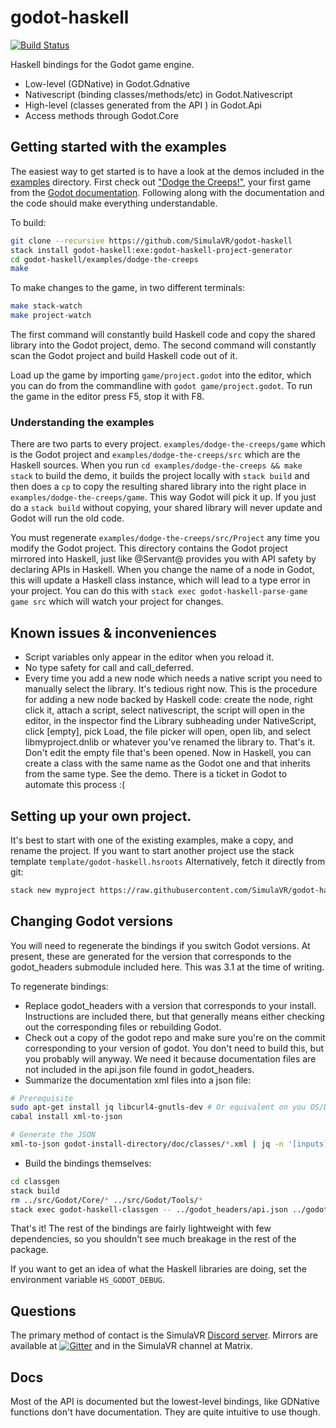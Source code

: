 # godot-haskell

[![Build Status](https://travis-ci.org/SimulaVR/godot-haskell.svg?branch=master)](https://travis-ci.org/SimulaVR/godot-haskell)

Haskell bindings for the Godot game engine.

* Low-level (GDNative) in Godot.Gdnative
* Nativescript (binding classes/methods/etc) in Godot.Nativescript
* High-level (classes generated from the API ) in Godot.Api
* Access methods through Godot.Core

## Getting started with the examples

The easiest way to get started is to have a look at the demos included in the
[examples](https://github.com/SimulaVR/godot-haskell/tree/master/examples)
directory. First check out ["Dodge the
Creeps!"](https://github.com/SimulaVR/godot-haskell/tree/master/examples/dodge-the-creeps),
your first game from the [Godot
documentation](https://docs.godotengine.org/en/3.1/getting_started/step_by_step/your_first_game.html). Following
along with the documentation and the code should make everything understandable.

To build:
```bash
git clone --recursive https://github.com/SimulaVR/godot-haskell
stack install godot-haskell:exe:godot-haskell-project-generator
cd godot-haskell/examples/dodge-the-creeps
make
```

To make changes to the game, in two different terminals:
```bash
make stack-watch
make project-watch
```

The first command will constantly build Haskell code and copy the shared library
into the Godot project, demo. The second command will constantly scan the Godot
project and build Haskell code out of it.

Load up the game by importing `game/project.godot` into the editor, which you
can do from the commandline with `godot game/project.godot`. To run the game in
the editor press F5, stop it with F8.

### Understanding the examples

There are two parts to every project. `examples/dodge-the-creeps/game` which is
the Godot project and `examples/dodge-the-creeps/src` which are the Haskell
sources. When you run `cd examples/dodge-the-creeps && make stack` to build the
demo, it builds the project locally with `stack build` and then does a `cp` to
copy the resulting shared library into the right place in
`examples/dodge-the-creeps/game`. This way Godot will pick it up. If you just do
a `stack build` without copying, your shared library will never update and Godot
will run the old code.

You must regenerate `examples/dodge-the-creeps/src/Project` any time you modify
the Godot project. This directory contains the Godot project mirrored into
Haskell, just like @Servant@ provides you with API safety by declaring APIs in
Haskell. When you change the name of a node in Godot, this will update a Haskell
class instance, which will lead to a type error in your project. You can do this
with `stack exec godot-haskell-parse-game game src` which will watch your
project for changes.

## Known issues & inconveniences

* Script variables only appear in the editor when you reload it.
* No type safety for call and call_deferred.
* Every time you add a new node which needs a native script you need to manually
  select the library. It's tedious right now. This is the procedure for adding a
  new node backed by Haskell code: create the node, right click it, attach a
  script, select nativescript, the script will open in the editor, in the
  inspector find the Library subheading under NativeScript, click [empty], pick
  Load, the file picker will open, open lib, and select libmyproject.dnlib or
  whatever you've renamed the library to. That's it. Don't edit the empty file
  that's been opened. Now in Haskell, you can create a class with the same name
  as the Godot one and that inherits from the same type. See the demo. There is
  a ticket in Godot to automate this process :(

## Setting up your own project.

It's best to start with one of the existing examples, make a copy, and rename
the project. If you want to start another project use the stack template
`template/godot-haskell.hsroots` Alternatively, fetch it directly from git:

```bash
stack new myproject https://raw.githubusercontent.com/SimulaVR/godot-haskell/master/template/godot-haskell.hsfiles
```

## Changing Godot versions

You will need to regenerate the bindings if you switch Godot versions. At
present, these are generated for the version that corresponds to the
godot_headers submodule included here. This was 3.1 at the time of writing.

To regenerate bindings:

* Replace godot_headers with a version that corresponds to your
  install. Instructions are included there, but that generally means either
  checking out the corresponding files or rebuilding Godot.
* Check out a copy of the godot repo and make sure you're on the commit
  corresponding to your version of godot. You don't need to build this, but you
  probably will anyway. We need it because documentation files are not included
  in the api.json file found in godot_headers.
* Summarize the documentation xml files into a json file:

```bash
# Prerequisite
sudo apt-get install jq libcurl4-gnutls-dev # Or equivalent on you OS/Distro
cabal install xml-to-json

# Generate the JSON
xml-to-json godot-install-directory/doc/classes/*.xml | jq -n '[inputs]' &> godot_doc_classes.json
```

* Build the bindings themselves:

```bash
cd classgen
stack build
rm ../src/Godot/Core/* ../src/Godot/Tools/*
stack exec godot-haskell-classgen -- ../godot_headers/api.json ../godot_doc_classes.json ../
```

That's it! The rest of the bindings are fairly lightweight with few
dependencies, so you shouldn't see much breakage in the rest of the package.

If you want to get an idea of what the Haskell libraries are doing, set the
environment variable `HS_GODOT_DEBUG`.

## Questions

The primary method of contact is the SimulaVR [Discord server](https://discord.gg/V2NgzZt).
Mirrors are available at [![Gitter](https://badges.gitter.im/SimulaVR/Simula.svg)](https://gitter.im/SimulaVR/Simula?utm_source=badge&utm_medium=badge&utm_campaign=pr-badge) and in the SimulaVR channel at Matrix.

## Docs

Most of the API is documented but the lowest-level bindings, like GDNative
functions don't have documentation. They are quite intuitive to use though.
